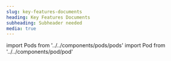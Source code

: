 ```yaml
---
slug: key-features-documents
heading: Key Features Documents
subheading: Subheader needed
media: true
---
```


import Pods from '../../components/pods/pods'
import Pod from '../../components/pod/pod'

<Pods>
  <Pod link={'/docs/key-features-of-the-beanstalk-junior-individual-savings-account.pdf'} heading={'Beanstalk JISA Key Features'} description={'Key Features of the Beanstalk Junior Individual Savings Account'} type={'isa-terms'}/>
  <Pod link={'/docs/key-features-of-the-beanstalk-individual-savings-account.pdf'} heading={'Beanstalk ISA Key Features'} description={'Key Features of the Beanstalk Individual Savings Account'} type={'isa-terms'}/>
</Pods>